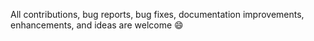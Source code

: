 All contributions, bug reports, bug fixes, documentation improvements, enhancements, and ideas are welcome 😄
